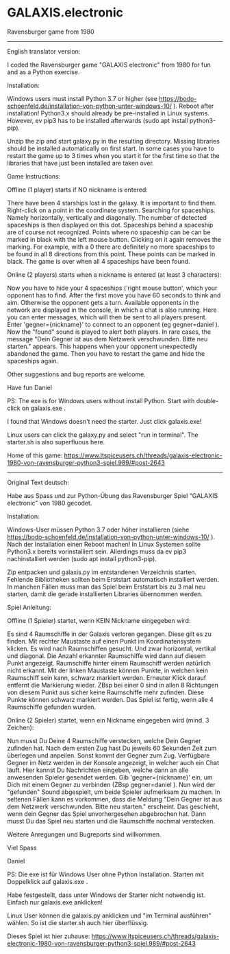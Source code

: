 # GALAXIS.electronic

Ravensburger game from 1980

---------------------


English translator version:


I coded the Ravensburger game "GALAXIS electronic" from 1980 for fun and as a Python exercise.

Installation:

Windows users must install Python 3.7 or higher (see https://bodo-schoenfeld.de/installation-von-python-unter-windows-10/ ). Reboot after installation!
Python3.x should already be pre-installed in Linux systems. However, ev pip3 has to be installed afterwards (sudo apt install python3-pip).

Unzip the zip and start galaxy.py in the resulting directory.
Missing libraries should be installed automatically on first start.
In some cases you have to restart the game up to 3 times when you start it for the first time so that the libraries that have just been installed are taken over.


Game Instructions:

Offline (1 player) starts if NO nickname is entered:

There have been 4 starships lost in the galaxy.
It is important to find them.
Right-click on a point in the coordinate system.
Searching for spaceships. Namely horizontally, vertically and diagonally.
The number of detected spaceships is then displayed on this dot.
Spaceships behind a spaceship are of course not recognized.
Points where no spaceship can be can be marked in black with the left mouse button.
Clicking on it again removes the marking.
For example, with a 0 there are definitely no more spaceships to be found in all 8 directions from this point. These points can be marked in black.
The game is over when all 4 spaceships have been found.

Online (2 players) starts when a nickname is entered (at least 3 characters):

Now you have to hide your 4 spaceships ('right mouse button', which your opponent has to find.
After the first move you have 60 seconds to think and aim. Otherwise the opponent gets a turn.
Available opponents in the network are displayed in the console, in which a chat is also running. Here you can enter messages, which will then be sent to all players present.
Enter 'gegner={nickname}' to connect to an opponent (eg gegner=daniel ). Now the "found" sound is played to alert both players.
In rare cases, the message "Dein Gegner ist aus dem Netzwerk verschwunden. Bitte neu starten." appears.
This happens when your opponent unexpectedly abandoned the game.
Then you have to restart the game and hide the spaceships again.


Other suggestions and bug reports are welcome.

Have fun
Daniel

PS:
The exe is for Windows users without install Python.
Start with double-click on galaxis.exe .

I found that Windows doesn't need the starter. Just click galaxis.exe!

Linux users can click the galaxy.py and select "run in terminal". The starter.sh is also superfluous here.

Home of this game: https://www.ltspiceusers.ch/threads/galaxis-electronic-1980-von-ravensburger-python3-spiel.989/#post-2643

----------------------------------------

Original Text deutsch:

Habe aus Spass und zur Python-Übung das Ravensburger Spiel "GALAXIS electronic" von 1980 gecodet.

Installation:

Windows-User müssen Python 3.7 oder höher installieren (siehe https://bodo-schoenfeld.de/installation-von-python-unter-windows-10/ ). Nach der Installation einen Reboot machen!
In Linux Systemen sollte Python3.x bereits vorinstalliert sein. Allerdings muss da ev pip3 nachinstalliert werden (sudo apt install python3-pip).

Zip entpacken und galaxis.py im entstandenen Verzeichnis starten.
Fehlende Bibliotheken sollten beim Erststart automatisch installiert werden.
In manchen Fällen muss man das Spiel beim Erststart bis zu 3 mal neu starten, damit die gerade installierten Libraries übernommen werden.


Spiel Anleitung:


Offline (1 Spieler) startet, wenn KEIN Nickname eingegeben wird:

Es sind 4 Raumschiffe in der Galaxis verloren gegangen.
Diese gilt es zu finden.
Mit rechter Maustaste auf einen Punkt im Koordinatensystem klicken.
Es wird nach Raumschiffen gesucht. Und zwar horizontal, vertikal und diagonal.
Die Anzahl erkannter Raumschiffe wird dann auf diesem Punkt angezeigt.
Raumschiffe hinter einem Raumschiff werden natürlich nicht erkannt.
Mit der linken Maustaste können Punkte, in welchen kein Raumschiff sein kann, schwarz markiert werden.
Erneuter Klick darauf entfernt die Markierung wieder.
ZBsp bei einer 0 sind in allen 8 Richtungen von diesem Punkt aus sicher keine Raumschiffe mehr zufinden. Diese Punkte können schwarz markiert werden.
Das Spiel ist fertig, wenn alle 4 Raumschiffe gefunden wurden.

Online (2 Spieler) startet, wenn ein Nickname eingegeben wird (mind. 3 Zeichen):

Nun musst Du Deine 4 Raumschiffe verstecken, welche Dein Gegner zufinden hat.
Nach dem ersten Zug hast Du jeweils 60 Sekunden Zeit zum überlegen und anpeilen. Sonst kommt der Gegner zum Zug.
Verfügbare Gegner im Netz werden in der Konsole angezeigt, in welcher auch ein Chat läuft. Hier kannst Du Nachrichten eingeben, welche dann an alle anwesenden Spieler gesendet werden.
Gib 'gegner={nickname}' ein, um Dich mit einem Gegner zu verbinden (ZBsp  gegner=daniel  ). Nun wird der "gefunden" Sound abgespielt, um beide Spieler aufmerksam zu machen.
In seltenen Fällen kann es vorkommen, dass die Meldung "Dein Gegner ist aus dem Netzwerk verschwunden. Bitte neu starten." erscheint.
Das geschieht, wenn dein Gegner das Spiel unvorhergesehen abgebrochen hat.
Dann musst Du das Spiel neu starten und die Raumschiffe nochmal verstecken.


Weitere Anregungen und Bugreports sind willkommen.


Viel Spass

Daniel


PS:
Die exe ist für Windows User ohne Python Installation.
Starten mit Doppelklick auf galaxis.exe .

Habe festgestellt, dass unter Windows der Starter nicht notwendig ist. Einfach nur galaxis.exe anklicken!

Linux User können die galaxis.py anklicken und "im Terminal ausführen" wählen. So ist die starter.sh auch hier überflüssig.

Dieses Spiel ist hier zuhause: https://www.ltspiceusers.ch/threads/galaxis-electronic-1980-von-ravensburger-python3-spiel.989/#post-2643
